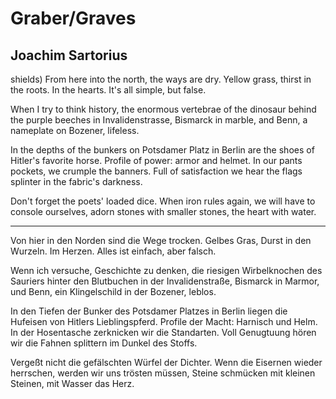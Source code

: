 # Graber/Graves
## Joachim Sartorius
shields)
From here into the north, the ways are
dry. Yellow grass,
thirst in the roots. In the hearts.
It's all simple, but false.

When I try to think history,
the enormous vertebrae
of the dinosaur behind the purple beeches
in Invalidenstrasse,
Bismarck in marble,
and Benn, a nameplate on Bozener, lifeless.

In the depths of the bunkers
on Potsdamer Platz in Berlin
are the shoes of Hitler's favorite horse.
Profile of power: armor and helmet.
In our pants pockets, we crumple
the banners. Full of satisfaction
we hear the flags splinter
in the fabric's darkness.

Don't forget the poets' loaded dice.
When iron rules again,
we will have to console ourselves,
adorn stones with smaller stones,
the heart with water.


* * *


Von hier in den Norden sind die Wege
trocken. Gelbes Gras,
Durst in den Wurzeln. Im Herzen.
Alles ist einfach, aber falsch.

Wenn ich versuche, Geschichte zu denken,
die riesigen Wirbelknochen
des Sauriers hinter den Blutbuchen
in der Invalidenstraße,
Bismarck in Marmor,
und Benn, ein Klingelschild in der Bozener, leblos.

In den Tiefen der Bunker
des Potsdamer Platzes in Berlin
liegen die Hufeisen von Hitlers Lieblingspferd.
Profile der Macht: Harnisch und Helm.
In der Hosentasche zerknicken wir
die Standarten. Voll Genugtuung
hören wir die Fahnen splittern
im Dunkel des Stoffs.

Vergeßt nicht die gefälschten Würfel der Dichter.
Wenn die Eisernen wieder herrschen,
werden wir uns trösten müssen,
Steine schmücken mit kleinen Steinen,
mit Wasser das Herz.